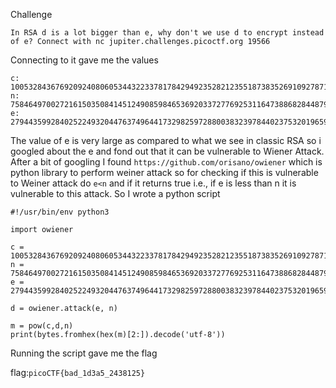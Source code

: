 Challenge
```
In RSA d is a lot bigger than e, why don't we use d to encrypt instead of e? Connect with nc jupiter.challenges.picoctf.org 19566
```
Connecting to it gave me the values
```
c: 10053284367692092408060534432233781784294923528212355187383526910927871066651583744637289085781456421980473491209482413938046982135479068839655873058602979592685277822007493317921218411757164957737640844095430827381520163245525364943143755308164241740933293587239366002651923964673511284584594740402129716515
n: 75846497002721615035084145124908598465369203372776925311647388682844879171224833237256121036877550622279810544619158738093477736034336287973652825766537515529926134203612598743638267619115413828468728890028530344522803914001620771820857767871182791491227971896146576103323275110095954692409235604090210690969
e: 27944359928402522493204476374964417329825972880038323978440237532019659924445653956494595397354858130911825463636941069777455687844806506391989580404333650093538551605534291974043515754379911987206048486025556154618448298808333520915498355195556782591000561713322541699327851567281929797275512373758492449441
```

The value of e is very large as compared to what we see in classic RSA so i googled about the e and fond out that it can be vulnerable to Wiener Attack.
After a bit of googling I found ```https://github.com/orisano/owiener``` which is python library to perform weiner attack so for checking if this is vulnerable to
Weiner attack do ```e<n``` and if it returns true i.e., if e is less than n it is vulnerable to this attack. So I wrote a python script

```
#!/usr/bin/env python3

import owiener

c = 10053284367692092408060534432233781784294923528212355187383526910927871066651583744637289085781456421980473491209482413938046982135479068839655873058602979592685277822007493317921218411757164957737640844095430827381520163245525364943143755308164241740933293587239366002651923964673511284584594740402129716515
n = 75846497002721615035084145124908598465369203372776925311647388682844879171224833237256121036877550622279810544619158738093477736034336287973652825766537515529926134203612598743638267619115413828468728890028530344522803914001620771820857767871182791491227971896146576103323275110095954692409235604090210690969
e = 27944359928402522493204476374964417329825972880038323978440237532019659924445653956494595397354858130911825463636941069777455687844806506391989580404333650093538551605534291974043515754379911987206048486025556154618448298808333520915498355195556782591000561713322541699327851567281929797275512373758492449441

d = owiener.attack(e, n)

m = pow(c,d,n)
print(bytes.fromhex(hex(m)[2:]).decode('utf-8'))
```
Running the script gave me the flag

flag:```picoCTF{bad_1d3a5_2438125}```
